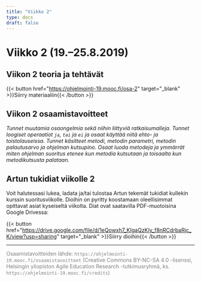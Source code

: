 ```yaml
---
title: "Viikko 2"
type: docs
draft: false
---
```


# Viikko 2 (19.–25.8.2019)

## Viikon 2 teoria ja tehtävät

{{< button href="https://ohjelmointi-19.mooc.fi/osa-2" target="_blank" >}}Siirry materiaaliin{{< /button >}}

## Viikon 2 osaamistavoitteet

*Tunnet muutamia osaongelmia sekä niihin liittyviä ratkaisumalleja. Tunnet loogiset operaatiot ``ja``, ``tai`` ja ``ei`` ja osaat käyttää niitä ehto- ja toistolauseissa. Tunnet käsitteet metodi, metodin parametri, metodin palautusarvo ja ohjelman kutsupino. Osaat luoda metodeja ja ymmärrät miten ohjelman suoritus etenee kun metodia kutsutaan ja toisaalta kun metodikutsusta palataan.*

## Artun tukidiat viikolle 2

Voit halutessasi lukea, ladata ja/tai tulostaa Artun tekemät tukidiat kullekin kurssin suoritusviikolle. Dioihin on pyritty koostamaan oleellisimmat opittavat asiat kyseiseltä viikolta. Diat ovat saatavilla PDF-muotoisina Google Drivessa:

{{< button href="https://drive.google.com/file/d/1eQowxh7_KIgaQzKIy_f8nRCdrbaRjc_K/view?usp=sharing" target="_blank" >}}Siirry dioihin{{< /button >}}


---

<span style="color:grey">Osaamistavoitteiden lähde: ``https://ohjelmointi-19.mooc.fi/osaamistavoitteet`` (Creative Commons BY-NC-SA 4.0 -lisenssi, Helsingin yliopiston Agile Education Research -tutkimusryhmä, ks. ``https://ohjelmointi-19.mooc.fi/credits``)</span>